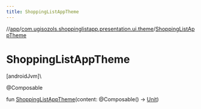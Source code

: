 ```yaml
---
title: ShoppingListAppTheme
---
```

//[app](../../index.html)/[com.ugisozols.shoppinglistapp.presentation.ui.theme](index.html)/[ShoppingListAppTheme](-shopping-list-app-theme.html)



# ShoppingListAppTheme



[androidJvm]\




@Composable



fun [ShoppingListAppTheme](-shopping-list-app-theme.html)(content: @Composable() -&gt; [Unit](https://kotlinlang.org/api/latest/jvm/stdlib/kotlin/-unit/index.html))




